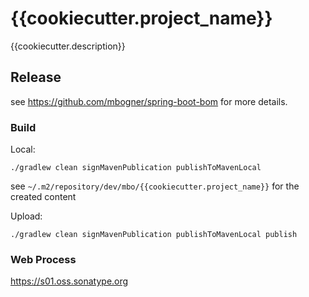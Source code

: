 # {{cookiecutter.project_name}}

{{cookiecutter.description}}

## Release

see https://github.com/mbogner/spring-boot-bom for more details.

### Build

Local:
```shell
./gradlew clean signMavenPublication publishToMavenLocal
```

see `~/.m2/repository/dev/mbo/{{cookiecutter.project_name}}` for the created content

Upload:
```shell
./gradlew clean signMavenPublication publishToMavenLocal publish
```

### Web Process

https://s01.oss.sonatype.org